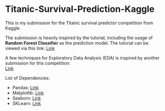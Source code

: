 # Titanic-Survival-Prediction-Kaggle
This is my submission for the Titanic survival predictor competition from Kaggle.  

The submission is heavily inspired by the tutorial, including the usage of **Random Forest Classifier** as the prediction model.
The tutorial can be viewed via this link: [Link](https://www.kaggle.com/alexisbcook/titanic-tutorial)  

A few techniques for Exploratory Data Analysis (EDA) is inspired by another submission for this competition:  
[Link](https://www.kaggle.com/mithun162001/getting-started-with-kaggle)  

List of Dependencies:
* Pandas: [Link](https://pandas.pydata.org/docs/reference/index.html)  
* Matplotlib: [Link](https://matplotlib.org/stable/api/_as_gen/matplotlib.pyplot.html#module-matplotlib.pyplot)  
* Seaborn: [Link](https://seaborn.pydata.org/api.html)  
* SKLearn: [Link](https://scikit-learn.org/stable/)
